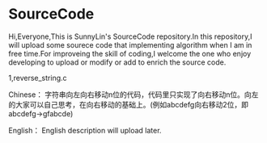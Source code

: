 # SourceCode
Hi,Everyone,This is SunnyLin's SourceCode repository.In this repository,I will upload some sourece code that implementing algorithm when I am in free time.For improveing the skill of coding,I welcome the one who enjoy developing to upload or modify or add to enrich the source code.

1,reverse_string.c

Chinese：
字符串向左向右移动n位的代码，代码里只实现了向右移动n位。向左的大家可以自己思考，在向右移动的基础上。(例如abcdefg向右移动2位，即abcdefg->gfabcde)

English：
English description will upload later. 
